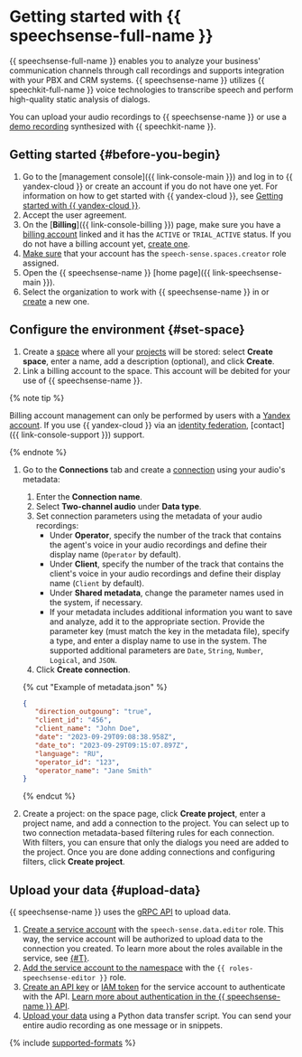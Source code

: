 # Getting started with {{ speechsense-full-name }}

{{ speechsense-full-name }} enables you to analyze your business' communication channels through call recordings and supports integration with your PBX and CRM systems. {{ speechsense-name }} utilizes {{ speechkit-full-name }} voice technologies to transcribe speech and perform high-quality static analysis of dialogs.

You can upload your audio recordings to {{ speechsense-name }} or use a [demo recording](https://storage.yandexcloud.net/doc-files/speechsense-demo-dialog.wav) synthesized with {{ speechkit-name }}.

## Getting started {#before-you-begin}

1. Go to the [management console]({{ link-console-main }}) and log in to {{ yandex-cloud }} or create an account if you do not have one yet. For information on how to get started with {{ yandex-cloud }}, see [Getting started with {{ yandex-cloud }}](../getting-started/).
1. Accept the user agreement.
1. On the [**Billing**]({{ link-console-billing }}) page, make sure you have a [billing account](../billing/concepts/billing-account.md) linked and it has the `ACTIVE` or `TRIAL_ACTIVE` status. If you do not have a billing account yet, [create one](../billing/quickstart/index.md#create_billing_account).
1. [Make sure](../iam/operations/roles/get-assigned-roles.md) that your account has the `speech-sense.spaces.creator` role assigned.
1. Open the {{ speechsense-name }} [home page]({{ link-speechsense-main }}).
1. Select the organization to work with {{ speechsense-name }} in or [create](../organization/operations/enable-org.md) a new one.

## Configure the environment {#set-space}

1. Create a [space](concepts/resources-hierarchy.md#space) where all your [projects](concepts/resources-hierarchy.md#project) will be stored: select **Create space**, enter a name, add a description (optional), and click **Create**.
1. Link a billing account to the space. This account will be debited for your use of {{ speechsense-name }}.

  {% note tip %}

  Billing account management can only be performed by users with a [Yandex account](../iam/concepts/index.md#passport). If you use {{ yandex-cloud }} via an [identity federation](../organization/concepts/add-federation.md), [contact]({{ link-console-support }}) support.

  {% endnote %}

1. Go to the **Connections** tab and create a [connection](concepts/resources-hierarchy.md#connection) using your audio's metadata:

    1. Enter the **Connection name**.
    1. Select **Two-channel audio** under **Data type**.
    1. Set connection parameters using the metadata of your audio recordings:
        * Under **Operator**, specify the number of the track that contains the agent's voice in your audio recordings and define their display name (`Operator` by default).
        * Under **Client**, specify the number of the track that contains the client's voice in your audio recordings and define their display name (`Client` by default).
        * Under **Shared metadata**, change the parameter names used in the system, if necessary.
        * If your metadata includes additional information you want to save and analyze, add it to the appropriate section. Provide the parameter key (must match the key in the metadata file), specify a type, and enter a display name to use in the system. The supported additional parameters are `Date`, `String`, `Number`, `Logical`, and `JSON`.
    1. Click **Create connection**.

    {% cut "Example of metadata.json" %}

    ```json
    {
       "direction_outgoung": "true",
       "client_id": "456",
       "client_name": "John Doe",
       "date": "2023-09-29T09:08:38.958Z",
       "date_to": "2023-09-29T09:15:07.897Z",
       "language": "RU",
       "operator_id": "123",
       "operator_name": "Jane Smith"
    }
    ```

    {% endcut %}

1. Create a project: on the space page, click **Create project**, enter a project name, and add a connection to the project. You can select up to two connection metadata-based filtering rules for each connection. With filters, you can ensure that only the dialogs you need are added to the project. Once you are done adding connections and configuring filters, click **Create project**.

## Upload your data {#upload-data}

{{ speechsense-name }} uses the [gRPC API](api-ref/grpc/index.md) to upload data.

1. [Create a service account](../iam/operations/sa/create.md) with the `speech-sense.data.editor` role. This way, the service account will be authorized to upload data to the connection you created. To learn more about the roles available in the service, see [{#T}](security/index.md).
1. [Add the service account to the namespace](operations/space/add-user-to-space.md) with the `{{ roles-speechsense-editor }}` role.
1. [Create an API key](../iam/operations/api-key/create.md) or [IAM token](../iam/operations/iam-token/create-for-sa.md) for the service account to authenticate with the API. [Learn more about authentication in the {{ speechsense-name }} API](api-ref/authentication.md).
1. [Upload your data](operations/data/upload-data.md) using a Python data transfer script. You can send your entire audio recording as one message or in snippets.

{% include [supported-formats](../_includes/speechsense/formats.md) %}
